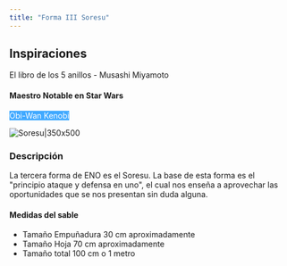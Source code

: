 ```yaml
---
title: "Forma III Soresu"
---
```




## Inspiraciones
El libro de los 5 anillos - Musashi Miyamoto

#### Maestro Notable en Star Wars

<font color="#ffffff"><font color="#ffffff"><span style="background:#40a9ff">Obi-Wan Kenobi</span></font></font>

![Soresu|350x500](Obi-wan_kenobi.png)

### Descripción
La tercera forma de ENO es el Soresu.
La base de esta forma es el "principio ataque y defensa en uno", el cual nos enseña a aprovechar las oportunidades que se nos presentan sin duda alguna.

#### Medidas del sable

- Tamaño Empuñadura 30 cm aproximadamente
- Tamaño Hoja 70 cm aproximadamente
- Tamaño total 100 cm o 1 metro

